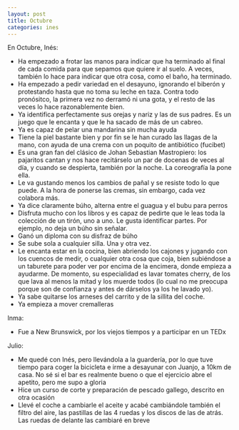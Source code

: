 ```yaml
---
layout: post
title: Octubre
categories: ines
---
```

En Octubre, Inés:

- Ha empezado a frotar las manos para indicar que ha terminado al final de cada comida para que sepamos que quiere ir al suelo. A veces, también lo hace para indicar que otra cosa, como el baño, ha terminado.
- Ha empezado a pedir variedad en el desayuno, ignorando el biberón y protestando hasta que no toma su leche en taza. Contra todo pronósitco, la primera vez no derramó ni una gota, y el resto de las veces lo hace razonablemente bien.
- Ya identifica perfectamente sus orejas y nariz y las de sus padres. Es un juego que le encanta y que le ha sacado de más de un cabreo.
- Ya es capaz de pelar una mandarina sin mucha ayuda
- Tiene la piel bastante bien y por fin se le han curado las llagas de la mano, con ayuda de una crema con un poquito de antibiótico (fucibet)
- Es una gran fan del clásico de Johan Sebastian Mastropiero: los pajaritos cantan y nos hace recitárselo un par de docenas de veces al día, y cuando se despierta, también por la noche. La coreografía la pone ella.
- Le va gustando menos los cambios de pañal y se resiste todo lo que puede. A la hora de ponerse las cremas, sin embargo, cada vez colabora más.
- Ya dice claramente búho, alterna entre el guagua y el bubu para perros
- Disfruta mucho con los libros y es capaz de pedirte que le leas toda la colección de un tirón, uno a uno. Le gusta identificar partes. Por ejemplo, no deja un búho sin señalar.
- Ganó un diploma con su disfraz de búho
- Se sube sola a cualquier silla. Una y otra vez.
- Le encanta estar en la cocina, bien abriendo los cajones y jugando con los cuencos de medir, o cualquier otra cosa que coja, bien subiéndose a un taburete para poder ver por encima de la encimera, donde empieza a ayudarme. De momento, su especialidad es lavar tomates cherry, de los que lava al menos la mitad y los muerde todos (lo cual no me preocupa porque son de confianza y antes de dárselos ya los he lavado yo).
- Ya sabe quitarse los arneses del carrito y de la sillita del coche.
- Ya empieza a mover cremalleras

Inma:

- Fue a New Brunswick, por los viejos tiempos y a participar en un TEDx

Julio:

- Me quedé con Inés, pero llevándola a la guardería, por lo que tuve tiempo para coger la bicicleta e irme a desayunar con Juanjo, a 10km de casa. No sé si el bar es realmente bueno o que el ejercicio abre el apetito, pero me supo a gloria
- Hice un curso de corte y preparación de pescado gallego, descrito en otra ocasión
- Llevé el coche a cambiarle el aceite y acabé cambiándole también el filtro del aire, las pastillas de las 4 ruedas y los discos de las de atrás. Las ruedas de delante las cambiaré en breve

